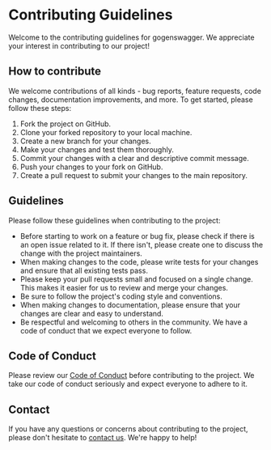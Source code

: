 # Contributing Guidelines

Welcome to the contributing guidelines for gogenswagger. We appreciate your interest in contributing to our project! 

## How to contribute

We welcome contributions of all kinds - bug reports, feature requests, code changes, documentation improvements, and more. To get started, please follow these steps:

1. Fork the project on GitHub.
2. Clone your forked repository to your local machine.
3. Create a new branch for your changes.
4. Make your changes and test them thoroughly.
5. Commit your changes with a clear and descriptive commit message.
6. Push your changes to your fork on GitHub.
7. Create a pull request to submit your changes to the main repository.

## Guidelines

Please follow these guidelines when contributing to the project:

- Before starting to work on a feature or bug fix, please check if there is an open issue related to it. If there isn't, please create one to discuss the change with the project maintainers.
- When making changes to the code, please write tests for your changes and ensure that all existing tests pass.
- Please keep your pull requests small and focused on a single change. This makes it easier for us to review and merge your changes.
- Be sure to follow the project's coding style and conventions.
- When making changes to documentation, please ensure that your changes are clear and easy to understand.
- Be respectful and welcoming to others in the community. We have a code of conduct that we expect everyone to follow.

## Code of Conduct

Please review our [Code of Conduct](CODE_OF_CONDUCT.md) before contributing to the project. We take our code of conduct seriously and expect everyone to adhere to it.

## Contact

If you have any questions or concerns about contributing to the project, please don't hesitate to [contact us](mailto:mussabaheen@gmail.com). We're happy to help!
